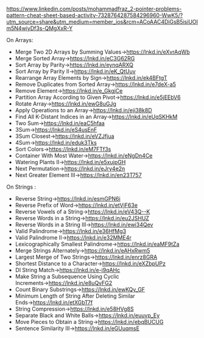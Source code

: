 https://www.linkedin.com/posts/mohammadfraz_2-pointer-problems-pattern-cheat-sheet-based-activity-7328764287584296960-WwK5/?utm_source=share&utm_medium=member_ios&rcm=ACoAAC4DiGsB5isiUOIm5N4wiyDf3s-QMgXxR-Y


On Arrays:


- Merge Two 2D Arrays by Summing Values→https://lnkd.in/eXvrAqWb
- Merge Sorted Array→https://lnkd.in/eC3G62RG
- Sort Array by Parity→https://lnkd.in/eynqARXQ
- Sort Array by Parity II→https://lnkd.in/eK_QtUuv
- Rearrange Array Elements by Sign→https://lnkd.in/ek4BFtgT
- Remove Duplicates from Sorted Array→https://lnkd.in/e7deX-a5
- Remove Element→https://lnkd.in/e_GkgjCe
- Partition Array According to Given Pivot→https://lnkd.in/e5jEEbV6
- Rotate Array→https://lnkd.in/ewG8uGJg
- Apply Operations to an Array→https://lnkd.in/eji38k8D
- Find All K-Distant Indices in an Array→https://lnkd.in/eUqSKHkM
- Two Sum→https://lnkd.in/eaC5hfaa
- 3Sum→https://lnkd.in/eS4usEnF
- 3Sum Closest→https://lnkd.in/eVZJfjua
- 4Sum→https://lnkd.in/eduk3Tks
- Sort Colors→https://lnkd.in/eM7FTf3s
- Container With Most Water→https://lnkd.in/eNgDn4Ce
- Watering Plants II→https://lnkd.in/e5xujpGH
- Next Permutation→https://lnkd.in/eJry4e2n
- Next Greater Element III→https://lnkd.in/en23T757





On Strings : 


- Reverse String→https://lnkd.in/esmGPN6i
- Reverse Prefix of Word→https://lnkd.in/etVjF63e
- Reverse Vowels of a String→https://lnkd.in/eV43Q--K
- Reverse Words in a String→https://lnkd.in/eu2JSHUZ
- Reverse Words in a String III→https://lnkd.in/ewi34Qev
- Valid Palindrome→https://lnkd.in/e36HfMg3
- Valid Palindrome II→https://lnkd.in/e32MME4r
- Lexicographically Smallest Palindrome→https://lnkd.in/eaMF9tZa
- Merge Strings Alternately→https://lnkd.in/eAHxRwm5
- Largest Merge of Two Strings→https://lnkd.in/enrz8GRA
- Shortest Distance to a Character→https://lnkd.in/eXZbpUPz
- DI String Match→https://lnkd.in/e-j9qAHc
- Make String a Subsequence Using Cyclic Increments→https://lnkd.in/e8uQvFG2
- Count Binary Substrings→https://lnkd.in/ewKQy_GF
- Minimum Length of String After Deleting Similar Ends→https://lnkd.in/etXGbT7f
- String Compression→https://lnkd.in/e58HVg8S
- Separate Black and White Balls→https://lnkd.in/euuvp_Ey
- Move Pieces to Obtain a String→https://lnkd.in/ebqBUCUG
- Sentence Similarity III→https://lnkd.in/eGUuqmsE
